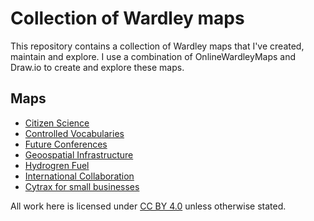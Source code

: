 # Collection of Wardley maps

This repository contains a collection of Wardley maps that I've created, maintain and explore.
I use a combination of OnlineWardleyMaps and Draw.io to create and explore these maps.

## Maps

* [Citizen Science](./Citizen%20Science/README.md)
* [Controlled Vocabularies](./Controlled%20Vocabularies/README.md)
* [Future Conferences](./Future%20Conferences/README.md)
* [Geoospatial Infrastructure](./Geospatial%20Infrastructure/README.md)
* [Hydrogren Fuel](./Hydrogen%20fuel/README.md)
* [International Collaboration](./International%20Collaboration/README.md)
* [Cytrax for small businesses](./Cytrax%20for%20small%20businesses/README.md)

All work here is licensed under [CC BY 4.0](https://creativecommons.org/licenses/by/4.0/) unless otherwise stated.